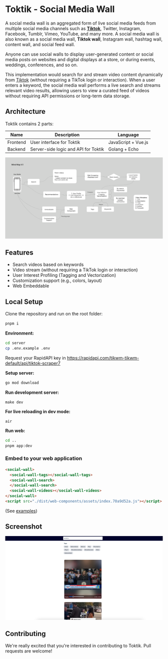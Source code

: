 # Toktik - Social Media Wall
A social media wall is an aggregated form of live social media feeds from multiple social media channels such as [**Tiktok**](https://www.tiktok.com), Twitter, Instagram, Facebook, Tumblr, Vimeo, YouTube, and many more. A social media wall is also known as a social media wall, **Tiktok wall**, Instagram wall, hashtag wall, content wall, and social feed wall.

Anyone can use social walls to display user-generated content or social media posts on websites and digital displays at a store, or during events, weddings, conferences, and so on.

This implementation would search for and stream video content dynamically from [Tiktok](https://www.tiktok.com) (without requiring a TikTok login or interaction). When a user enters a keyword, the social media wall performs a live search and streams relevant video results, allowing users to view a curated feed of videos without requiring API permissions or long-term data storage.

## Architecture
Toktik contains 2 parts:

| **Name**       | **Description**                      | **Language**                          |
|----------------|--------------------------------------|---------------------------------------|
| Frontend       | User interface for Toktik            | JavaScript + Vue.js                   |
| Backend        | Server-side logic and API for Toktik | Golang + Echo                         |

![Diagram](/public/diagram.png "mind map v1")

## Features
- Search videos based on keywords 
- Video stream (without requiring a TikTok login or interaction)
- User Interest Profiling (Tagging and Vectorization)
- Customization support (e.g., colors, layout)
- Web Embeddable

## Local Setup

Clone the repository and run on the root folder:
```bash
pnpm i
```

**Environment:**

```bash
cd server
cp .env.example .env
```

Request your RapidAPI key in https://rapidapi.com/tikwm-tikwm-default/api/tiktok-scraper7

**Setup server:**
```bash
go mod download
```

**Run development server:**
```
make dev
```

**For live reloading in dev mode:**
```
air
```

**Run web:**
```bash
cd ..
pnpm app:dev
```

### Embed to your web application
```html
<social-wall>
  <social-wall-tags></social-wall-tags>
  <social-wall-search>
  </social-wall-search>
  <social-wall-videos></social-wall-videos>
</social-wall>
<script src="./dist/web-components/assets/index.70a9d52a.js"></script>
```

(See [examples](/examples)) 

## Screenshot

![Demo](/public/demo.png "demo v1")

## Contributing
We're really excited that you're interested in contributing to Toktik. Pull requests are welcome!